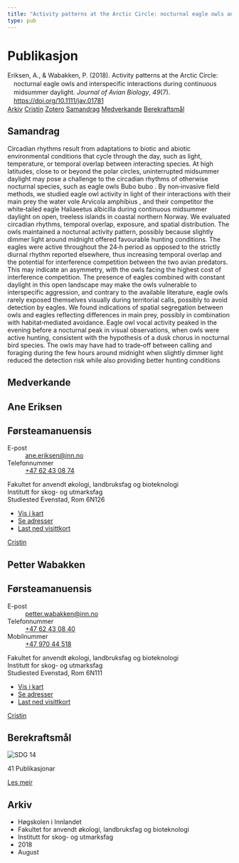 ```yaml
---
title: "Activity patterns at the Arctic Circle: nocturnal eagle owls and interspecific interactions during continuous midsummer daylight"
type: pub
---
```

<h1>Publikasjon</h1>
<article id="csl-bib-container-2J78T6Y7" class="csl-bib-container">
  <div class="csl-bib-body" style="line-height: 1.35; padding-left: 1em; text-indent:-1em;">
  <div class="csl-entry">Eriksen, A., &amp; Wabakken, P. (2018). Activity patterns at the Arctic Circle: nocturnal eagle owls and interspecific interactions during continuous midsummer daylight. <i>Journal of Avian Biology</i>, <i>49</i>(7). <a href="https://doi.org/10.1111/jav.01781">https://doi.org/10.1111/jav.01781</a></div>
</div>
  <div class="csl-bib-buttons">
    <a href="#taxonomy-article-2J78T6Y7" class="csl-bib-button">Arkiv</a>
    <a href="https://app.cristin.no/results/show.jsf?id=1603867" alt="Cristin URL" class="csl-bib-button">Cristin</a>
    <a href="http://zotero.org/groups/5022929/items/2J78T6Y7" alt="Zotero URL" class="csl-bib-button">Zotero</a>
    <a href="#abstract-article-2J78T6Y7" class="csl-bib-button">Samandrag</a>
    <a href="#contributors-article-2J78T6Y7" class="csl-bib-button">Medverkande</a>
    <a href="#sdg-article-2J78T6Y7" class="csl-bib-button">Berekraftsmål</a>
  </div>
  <div id="csl-bib-meta-container-2J78T6Y7"></div>
</article>
<div id="csl-bib-meta-2J78T6Y7" class="csl-bib-meta">
  <article id="abstract-article-2J78T6Y7" class="abstract-article">
    <h1>Samandrag</h1>
    Circadian rhythms result from adaptations to biotic and abiotic environmental conditions that cycle through the day, such as light, temperature, or temporal overlap between interacting species. At high latitudes, close to or beyond the polar circles, uninterrupted midsummer daylight may pose a challenge to the circadian rhythms of otherwise nocturnal species, such as eagle owls Bubo bubo . By non‐invasive field methods, we studied eagle owl activity in light of their interactions with their main prey the water vole Arvicola amphibius , and their competitor the white‐tailed eagle Haliaeetus albicilla during continuous midsummer daylight on open, treeless islands in coastal northern Norway. We evaluated circadian rhythms, temporal overlap, exposure, and spatial distribution. The owls maintained a nocturnal activity pattern, possibly because slightly dimmer light around midnight offered favourable hunting conditions. The eagles were active throughout the 24‐h period as opposed to the strictly diurnal rhythm reported elsewhere, thus increasing temporal overlap and the potential for interference competition between the two avian predators. This may indicate an asymmetry, with the owls facing the highest cost of interference competition. The presence of eagles combined with constant daylight in this open landscape may make the owls vulnerable to interspecific aggression, and contrary to the available literature, eagle owls rarely exposed themselves visually during territorial calls, possibly to avoid detection by eagles. We found indications of spatial segregation between owls and eagles reflecting differences in main prey, possibly in combination with habitat‐mediated avoidance. Eagle owl vocal activity peaked in the evening before a nocturnal peak in visual observations, when owls were active hunting, consistent with the hypothesis of a dusk chorus in nocturnal bird species. The owls may have had to trade‐off between calling and foraging during the few hours around midnight when slightly dimmer light reduced the detection risk while also providing better hunting conditions
  </article>
  <article id="contributors-article-2J78T6Y7" class="contributors-article">
    <h1>Medverkande</h1>
    <div class="personas">
<div class="vrtx-hinn-person-card">
<div class="photo">
<i class="lar la-user-circle missing-person"></i>
</div>
<div class="info">
<hgroup><h1>Ane Eriksen</h1>
<h2>Førsteamanuensis</h2>
</hgroup><dl>
<dt>E-post</dt>
<dd>
<a href="mailto:ane.eriksen@inn.no">ane.eriksen@inn.no</a>
</dd>
<dt>Telefonnummer</dt>
<dd><a href="tel:+4762430874">
+47 62 43 08 74
</a></dd>
</dl>
<p>
Fakultet for anvendt økologi, landbruksfag og bioteknologi<br>
Institutt for skog- og utmarksfag<br>
Studiested Evenstad,
Rom 6N126
</p>
<ul class="vrtx-hinn-links">
<li><a href="https://www.google.com/maps?q=61.42516,11.07813">Vis i kart</a></li>
<li><a href="https://www.inn.no/finn-en-ansatt/ane-eriksen.html#vrtx-hinn-addresses">Se adresser</a></li>
<li><a href="https://www.inn.no/finn-en-ansatt/ane-eriksen.html?vrtx=vcf">Last ned visittkort</a></li>
</ul>
</div>
</div>
<a href="https://app.cristin.no/persons/show.jsf?id=7025" alt="Cristin URL" class="personas-cristin">Cristin</a>
</div> <div class="personas">
<div class="vrtx-hinn-person-card">
<div class="photo">
<i class="lar la-user-circle missing-person"></i>
</div>
<div class="info">
<hgroup><h1>Petter Wabakken</h1>
<h2>Førsteamanuensis</h2>
</hgroup><dl>
<dt>E-post</dt>
<dd>
<a href="mailto:petter.wabakken@inn.no">petter.wabakken@inn.no</a>
</dd>
<dt>Telefonnummer</dt>
<dd><a href="tel:+4762430840">
+47 62 43 08 40
</a></dd>
<dt>Mobilnummer</dt>
<dd><a href="tel:+4797044518">
+47 970 44 518
</a></dd>
</dl>
<p>
Fakultet for anvendt økologi, landbruksfag og bioteknologi<br>
Institutt for skog- og utmarksfag<br>
Studiested Evenstad,
Rom 6N111
</p>
<ul class="vrtx-hinn-links">
<li><a href="https://www.google.com/maps?q=61.42516,11.07813">Vis i kart</a></li>
<li><a href="https://www.inn.no/finn-en-ansatt/petter-wabakken.html#vrtx-hinn-addresses">Se adresser</a></li>
<li><a href="https://www.inn.no/finn-en-ansatt/petter-wabakken.html?vrtx=vcf">Last ned visittkort</a></li>
</ul>
</div>
</div>
<a href="https://app.cristin.no/persons/show.jsf?id=328337" alt="Cristin URL" class="personas-cristin">Cristin</a>
</div>
  </article>
  <article id="sdg-article-2J78T6Y7" class="sdg-article">
    <h1>Berekraftsmål</h1>
    <div class="sdg-container"><div id="sdg14" class="sdg">
<img src="{{< params subfolder >}}images/sdg/sdg14_no.png" class="image" alt="SDG 14">
<div class="sdg-overlay">
<p class="sdg-publication-count"><span>41</span> Publikasjonar</p>
<p><a href="https://www.fn.no/om-fn/fns-baerekraftsmaal/livet-i-havet?lang=nno-NO" class="sdg-read-more">Les meir</a></p>
</div>
</div></div>
  </article>
  <article id="taxonomy-article-2J78T6Y7" class="taxonomy-article">
    <h1>Arkiv</h1>
    <ul>
      <li>Høgskolen i Innlandet</li>
      <li>Fakultet for anvendt økologi, landbruksfag og bioteknologi</li>
      <li>Institutt for skog- og utmarksfag</li>
      <li>2018</li>
      <li>August</li>
    </ul>
  </article>
</div>
